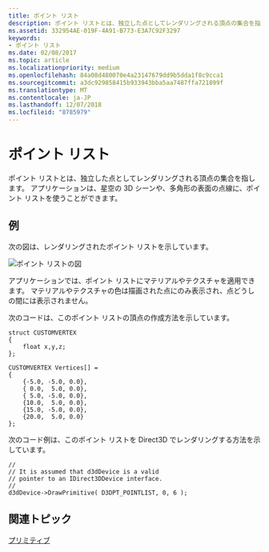 ```yaml
---
title: ポイント リスト
description: ポイント リストとは、独立した点としてレンダリングされる頂点の集合を指します。 アプリケーションは、星空の 3D シーンや、多角形の表面の点線に、ポイント リストを使うことができます。
ms.assetid: 332954AE-019F-4A91-B773-E3A7C92F3297
keywords:
- ポイント リスト
ms.date: 02/08/2017
ms.topic: article
ms.localizationpriority: medium
ms.openlocfilehash: 84a08d480070e4a23147679dd9b5dda1f8c9cca1
ms.sourcegitcommit: a3dc929858415b933943bba5aa7487ffa721899f
ms.translationtype: MT
ms.contentlocale: ja-JP
ms.lasthandoff: 12/07/2018
ms.locfileid: "8785979"
---
```

# <a name="point-lists"></a>ポイント リスト


ポイント リストとは、独立した点としてレンダリングされる頂点の集合を指します。 アプリケーションは、星空の 3D シーンや、多角形の表面の点線に、ポイント リストを使うことができます。

## <a name="span-idexamplespanspan-idexamplespanspan-idexamplespanexample"></a><span id="Example"></span><span id="example"></span><span id="EXAMPLE"></span>例


次の図は、レンダリングされたポイント リストを示しています。

![ポイント リストの図](images/pointlst.png)

アプリケーションでは、ポイント リストにマテリアルやテクスチャを適用できます。 マテリアルやテクスチャの色は描画された点にのみ表示され、点どうしの間には表示されません。

次のコードは、このポイント リストの頂点の作成方法を示しています。

```
struct CUSTOMVERTEX
{
    float x,y,z;
};

CUSTOMVERTEX Vertices[] = 
{
    {-5.0, -5.0, 0.0},
    { 0.0,  5.0, 0.0},
    { 5.0, -5.0, 0.0},
    {10.0,  5.0, 0.0},
    {15.0, -5.0, 0.0},
    {20.0,  5.0, 0.0}
};
```

次のコード例は、このポイント リストを Direct3D でレンダリングする方法を示しています。

```
//
// It is assumed that d3dDevice is a valid
// pointer to an IDirect3DDevice interface.
//
d3dDevice->DrawPrimitive( D3DPT_POINTLIST, 0, 6 );
```

## <a name="span-idrelated-topicsspanrelated-topics"></a><span id="related-topics"></span>関連トピック


[プリミティブ](primitives.md)

 

 




